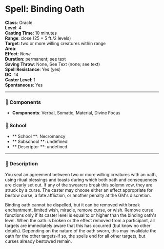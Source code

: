 
# Spell: Binding Oath
**Class**: Oracle  
**Level**: 4  
**Casting Time**: 10 minutes  
**Range**: close (25 + 5 ft./2 levels)  
**Target**: two or more willing creatures within range  
**Area**:   
**Effect**: _None_  
**Duration**: permanent; see text  
**Saving Throw**: None, See Text (none; see text)  
**Spell Resistance**: Yes (yes)  
**DC**: 14  
**Caster Level**: 1  
**Spontaneous**: Yes

---

### 🔮 Components
- **Components**: Verbal, Somatic, Material, Divine Focus

### 🏫 School
- ** School **: Necromancy
- ** Subschool **: undefined
- ** Descriptor **: undefined
---

### 📜 Description
You seal an agreement between two or more willing creatures with an oath, using ritual blessings and toasts during which both oath and consequences are clearly set out. If any of the swearers break this solemn vow, they are struck by a curse. The caster may choose either an effect appropriate for bestow curse, a fate affliction, or another penalty at the GM's discretion.

Binding oath cannot be dispelled, but it can be removed with break enchantment, limited wish, miracle, remove curse, or wish. Remove curse functions only if its caster level is equal to or higher than the binding oath's level. When the oath is broken or the effect removed from  a participant, all targets are immediately aware that this has occurred (but know no other details). Depending on the nature of the oath sworn, this may invalidate the oath for the other targets-if so, the spells end for all other targets, but curses already bestowed remain.
